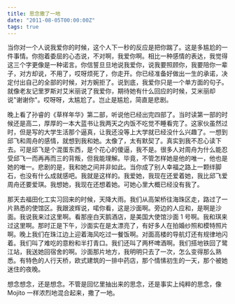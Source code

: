 ```yaml
---
title: 思念撒了一地
date: "2011-08-05T00:00:00Z"
tags: true
---
```


当你对一个人说我爱你的时候，这个人下一秒的反应是把你踹了。这是多尴尬的一件事情。你抱着委屈的心态说，不对啊，我爱你啊。相比一种感情的表达，我觉得这三个字更像是一种诺言。你信誓旦旦地说我爱你，说我要照顾你，我要陪你一辈子，对方却说，不用了，哎呀烦死了，你走开。你已经准备好做出一生的承诺，决定付出自己的全部的时候，对方婉拒了。说到底，我爱你只是一个单方面的句子。就像老友记里罗斯对艾米丽说了我爱你，期待她有什么回应的时候，艾米丽却说"谢谢你"。哎呀呀，太尴尬了。岂止是尴尬，简直是悲剧。

晚上看了孙睿的《草样年华》第二部，听说他已经出完四部了。当时读第一部的时候还是高二，厚厚的一本大蓝书让我两天之内饭不吃觉不睡看完了。这家伙虽然过时，但是写的大学生活那个逼真，让我还没等上大学就已经没什么兴趣了。一想到邱飞和周舟的感情，就想到我和她。太像了，太有默契了。真实到我不忍心读下去。可是邱飞是个混蛋东西，是个花心的傻逼，我不是。很多人对周舟为什么能忍受邱飞一而再再而三的背叛，但我能理解。毕竟，不管怎样她是他的唯一，他也是她的唯一。悲剧的是，我和她之间并非如此。当你成了别人幸福之路上一颗绊脚石，也没有什么成就感吧。我就是这样的。我爱她，我现在还爱着她，我比邱飞爱周舟还要爱琪。我想她，我现在还想着她。可她心里大概已经没有我了。

那天去福田化工实习回来的时候，天降大雨。我们从高架桥往海珠区走，路过了一片熟悉的使馆区。我跟波辉说，喏你看，这是沙面啊。旁边的人应和，是啊是沙面。我说我来过这里啊。看那座白天鹅酒店，是美国大使馆沙面 1 号啊。我和琪来过这里啊。那时正是下午，沙面实在是太漂亮了，有好多人在拍婚纱照和模特照片啊。晚上我们在珠江边上迎着海风吃过一餐饭啊。对面高楼的导航灯还有规律地闪着。我们叫了难吃的意粉和半打青口。我们还叫了两杯啤酒啊。我们搭地铁回了鹭江站，我送她回宿舍的啊。沙面那片地方，我明明只去了一次，怎么变得那么熟悉。有特色的人行天桥，欧式建筑的一排中药店，那个情愫初生的一天，那个被她迷住的夜晚。

想念想念，还是想念。不管是回忆里抽出来的思念，还是事实上纯粹的思念，像 Mojito 一样浓烈地混合起来，撒了一地。
